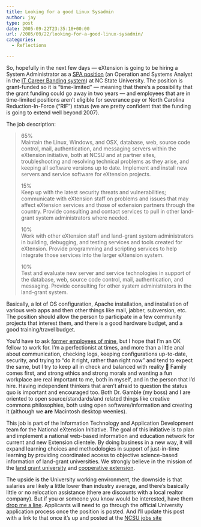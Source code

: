 ```yaml
---
title: Looking for a good Linux Sysadmin
author: jay
type: post
date: 2005-09-22T23:35:18+00:00
url: /2005/09/22/looking-for-a-good-linux-sysadmin/
categories:
  - Reflections

---
```

So, hopefully in the next few days — eXtension is going to be hiring a System Administrator as a [SPA position][1] (an Operation and Systems Analyst in the [IT Career Banding system][2]) at NC State University. The position is grant-funded so it is “time-limited” — meaning that there’s a possibility that the grant funding could go away in two years — and employees that are in time-limited positions aren’t eligible for severance pay or North Carolina Reduction-In-Force (“RIF”) status (we are pretty confident that the funding is going to extend well beyond 2007).

The job description:

> 65%  
> Maintain the Linux, Windows, and OSX, database, web, source code control, mail, authentication, and messaging servers within the eXtension initiative, both at NCSU and at partner sites, troubleshooting and resolving technical problems as they arise, and keeping all software versions up to date. Implement and install new servers and service software for eXtension projects.
> 
> 15%  
> Keep up with the latest security threats and vulnerabilities; communicate with eXtension staff on problems and issues that may affect eXtension services and those of extension partners through the country. Provide consulting and contact services to pull in other land-grant system administrators where needed.
> 
> 10%  
> Work with other eXtension staff and land-grant system administrators in building, debugging, and testing services and tools created for eXtension. Provide programming and scripting services to help integrate those services into the larger eXtension system.
> 
> 10%  
> Test and evaluate new server and service technologies in support of the database, web, source code control, mail, authentication, and messaging. Provide consulting for other system administrators in the land-grant system.

Basically, a lot of OS configuration, Apache installation, and installation of various web apps and then other things like mail, jabber, subversion, etc. The position should allow the person to participate in a few community projects that interest them, and there is a good hardware budget, and a good training/travel budget.

You’d have to ask [former employees of mine][3], but I hope that I’m an OK fellow to work for. I’m a perfectionist at times, and more than a little anal about communication, checking logs, keeping configurations up-to-date, security, and trying to “do it right, rather than right now” and tend to expect the same, but I try to keep all in check and balanced with reality 🙂 Family comes first, and strong ethics and strong morals and wanting a fun workplace are real important to me, both in myself, and in the person that I’d hire. Having independent thinkers that aren’t afraid to question the status quo is important and encouraged too. Both Dr. Gamble (my boss) and I are oriented to open source/standards/and related things like creative commons philosophies, both using open software/information and creating it (although we **are** Macintosh desktop weenies).

This job is part of the Information Technology and Application Development team for the National eXtension Initiative. The goal of this initiative is to plan and implement a national web-based information and education network for current and new Extension clientele. By doing business in a new way, it will expand learning choices and methodologies in support of just-in-time learning by providing coordinated access to objective science-based information of land-grant universities. We strongly believe in the mission of the [land grant university][4] and [cooperative extension][5].

The upside is the University working environment, the downside is that salaries are likely a little lower than industry average, and there’s basically little or no relocation assistance (there are discounts with a local realtor company). But if you or someone you know would be interested, have them [drop me a line][6]. Applicants will need to go through the official University application process once the position is posted. And I’ll update this post with a link to that once it’s up and posted at the [NCSU jobs site][7]

 [1]: //www7.acs.ncsu.edu/benefits/sum_benefits-spa.asp"
 [2]: //www2.acs.ncsu.edu/hr/comp/banding.html"
 [3]: //www.itecs.ncsu.edu/systems"
 [4]: //en.wikipedia.org/wiki/Land-grant_university"
 [5]: //en.wikipedia.org/wiki/Extension_Service_of_the_USDA"
 [6]: jason.young@ncsu.edu"
 [7]: //jobs.ncsu.edu"
